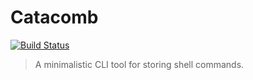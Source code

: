 # Catacomb

[![Build Status](https://travis-ci.org/mitchjeitani/catacomb.svg?branch=develop)](https://travis-ci.org/mitchjeitani/catacomb)

> A minimalistic CLI tool for storing shell commands.
